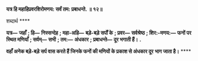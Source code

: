 **यत्र हि महाहिप्रवरशिरोमणय: सर्वं तम: प्रबाधन्ते. ॥ १२॥** 

शब्दार्थ **** 

**यत्र—** **जहाँ** **; हि—** **निस्सन्देह** **; महा-अहि—** **बड़े-बड़े सर्पों के** **; प्रवर—** **सर्वश्रेष्ठ** **; शिर:-मणय:—** **फनों पर स्थित मणियाँ** **; सर्वम्—** **सभी** **; तम:—** **अंधकार** **; प्रबाधन्ते—** **दूर भगाती हैं।** **.** 

**वहाँ अनेक बड़े-बड़े सर्प वास करते हैं जिनके फनों की मणियों के प्रकाश से अंधकार दूर** **भाग जाता है।** **** 